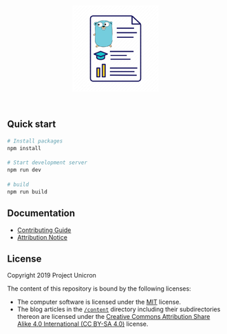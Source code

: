 <p align="center">
  <img src="/src/images/logo.png" alt="Go Apply">
</p>

<br />

## Quick start

```bash
# Install packages
npm install

# Start development server
npm run dev

# build
npm run build
```

## Documentation

- [Contributing Guide](https://projectunicorn.net/blog/tag/contributing/)
- [Attribution Notice](NOTICE)

## License

Copyright 2019 Project Unicron

The content of this repository is bound by the following licenses:

- The computer software is licensed under the [MIT](LICENSE) license.
- The blog articles in the [`/content`](/content) directory including their
  subdirectories thereon are licensed under the
  [Creative Commons Attribution Share Alike 4.0 International (CC BY-SA 4.0)](/content/LICENSE)
  license.
